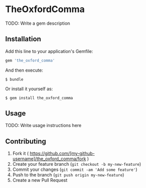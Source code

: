 # TheOxfordComma

TODO: Write a gem description

## Installation

Add this line to your application's Gemfile:

```ruby
gem 'the_oxford_comma'
```

And then execute:

    $ bundle

Or install it yourself as:

    $ gem install the_oxford_comma

## Usage

TODO: Write usage instructions here

## Contributing

1. Fork it ( https://github.com/[my-github-username]/the_oxford_comma/fork )
2. Create your feature branch (`git checkout -b my-new-feature`)
3. Commit your changes (`git commit -am 'Add some feature'`)
4. Push to the branch (`git push origin my-new-feature`)
5. Create a new Pull Request
